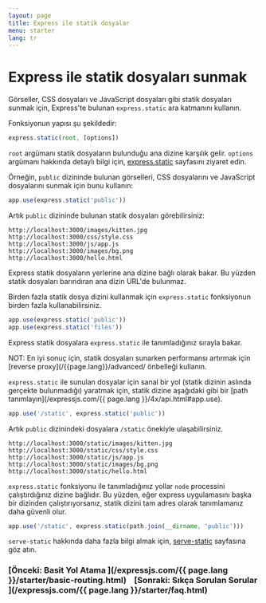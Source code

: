 ```yaml
---
layout: page
title: Express ile statik dosyalar
menu: starter
lang: tr
---
```

# Express ile statik dosyaları sunmak

Görseller, CSS dosyaları ve JavaScript dosyaları gibi statik dosyaları sunmak için, Express'te bulunan `express.static` ara katmanını kullanın.

Fonksiyonun yapısı şu şekildedir:

```js
express.static(root, [options])
```

`root` argümanı statik dosyaların bulunduğu ana dizine karşılık gelir. 
`options` argümanı hakkında detaylı bilgi için, [express.static](/{{page.lang}}/4x/api.html#express.static) sayfasını ziyaret edin.

Örneğin, `public` dizininde bulunan görselleri, CSS dosyalarını ve JavaScript dosyalarını sunmak için bunu kullanın:

```js
app.use(express.static('public'))
```

Artık `public` dizininde bulunan statik dosyaları görebilirsiniz:

```plain-text
http://localhost:3000/images/kitten.jpg
http://localhost:3000/css/style.css
http://localhost:3000/js/app.js
http://localhost:3000/images/bg.png
http://localhost:3000/hello.html
```

<div class="doc-box doc-info">
Express statik dosyaların yerlerine ana dizine bağlı olarak bakar. Bu yüzden statik dosyaları barındıran ana dizin URL'de bulunmaz.
</div>

Birden fazla statik dosya dizini kullanmak için `express.static` fonksiyonun birden fazla kullanabilirsiniz.

```js
app.use(express.static('public'))
app.use(express.static('files'))
```

Express statik dosyalara `express.static` ile tanımladığınız sırayla bakar.

<div class="doc-box doc-info" markdown="1">NOT: En iyi sonuç için, statik dosyaları sunarken performansı artırmak için [reverse proxy](/{{page.lang}}/advanced/ önbelleği kullanın.
</div>

`express.static` ile sunulan dosyalar için sanal bir yol (statik dizinin aslında gerçekte bulunmadığı) yaratmak için, statik dizine aşağıdaki gibi bir [path tanımlayın](/expressjs.com/{{ page.lang }}/4x/api.html#app.use).


```js
app.use('/static', express.static('public'))
```

Artık `public` dizinindeki dosyalara `/static` önekiyle ulaşabilirsiniz.

```plain-text
http://localhost:3000/static/images/kitten.jpg
http://localhost:3000/static/css/style.css
http://localhost:3000/static/js/app.js
http://localhost:3000/static/images/bg.png
http://localhost:3000/static/hello.html
```

`express.static` fonksiyonu ile tanımladığınız yollar `node` processini çalıştırdığınız dizine bağlıdır. Bu yüzden, eğer express uygulamasını başka bir dizinden çalıştırıyorsanız, statik dizini tam adres olarak tanımlamanız daha güvenli olur.

```js
app.use('/static', express.static(path.join(__dirname, 'public')))
```

`serve-static` hakkında daha fazla bilgi almak için, [serve-static](/resources/middleware/serve-static.html) sayfasına göz atın.

### [Önceki: Basit Yol Atama ](/expressjs.com/{{ page.lang }}/starter/basic-routing.html)&nbsp;&nbsp;&nbsp;&nbsp;[Sonraki: Sıkça Sorulan Sorular ](/expressjs.com/{{ page.lang }}/starter/faq.html)
